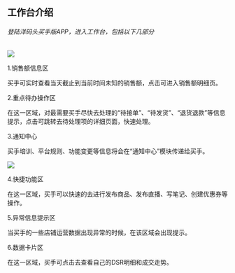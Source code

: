 ## 工作台介绍

###### 登陆洋码头买手版APP，进入工作台，包括以下几部分

![](叔叔最好啦叔叔帮我传一下吧.fld/image002.gif)







1.销售额信息区

买手可实时查看当天截止到当前时间未知的销售额，点击可进入销售额明细页。



2.重点待办操作区

在这一区域，对最需要买手尽快去处理的“待接单”、“待发货”、“退货退款”等信息提示，点击可跳转去待处理项的详细页面，快速处理。



3.通知中心

买手培训、平台规则、功能变更等信息将会在“通知中心”模块传递给买手。

![](叔叔最好啦叔叔帮我传一下吧.fld/image004.gif)



4.快捷功能区

在这一区域，买手可以快速的去进行发布商品、发布直播、写笔记、创建优惠券等操作。



5.异常信息提示区

当买手的一些店铺运营数据出现异常的时候，在该区域会出现提示。



6.数据卡片区

在这一区域，买手可点击去查看自己的DSR明细和成交走势。

















